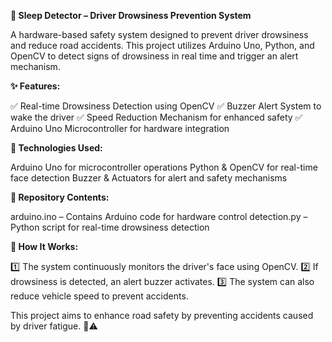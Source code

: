 **🛑 Sleep Detector – Driver Drowsiness Prevention System**

A hardware-based safety system designed to prevent driver drowsiness and reduce road accidents. This project utilizes Arduino Uno, Python, and OpenCV to detect signs of drowsiness in real time and trigger an alert mechanism.

**✨ Features:**

✅ Real-time Drowsiness Detection using OpenCV
✅ Buzzer Alert System to wake the driver
✅ Speed Reduction Mechanism for enhanced safety
✅ Arduino Uno Microcontroller for hardware integration

**🔧 Technologies Used:**

Arduino Uno for microcontroller operations
Python & OpenCV for real-time face detection
Buzzer & Actuators for alert and safety mechanisms

**📂 Repository Contents:**

arduino.ino – Contains Arduino code for hardware control
detection.py – Python script for real-time drowsiness detection

**🚀 How It Works:**

1️⃣ The system continuously monitors the driver's face using OpenCV.
2️⃣ If drowsiness is detected, an alert buzzer activates.
3️⃣ The system can also reduce vehicle speed to prevent accidents.

This project aims to enhance road safety by preventing accidents caused by driver fatigue. 🚗⚠️
